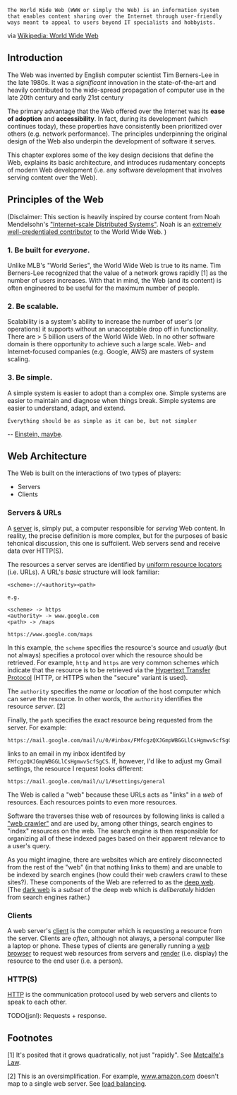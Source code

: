 ```
The World Wide Web (WWW or simply the Web) is an information system that enables content sharing over the Internet through user-friendly ways meant to appeal to users beyond IT specialists and hobbyists.
```
via [Wikipedia: World Wide Web](https://en.wikipedia.org/wiki/World_Wide_Web)

## Introduction
The Web was invented by English computer scientist Tim Berners-Lee in the late 1980s. It was a *significant* innovation in the state-of-the-art and heavily contributed to the wide-spread propagation of computer use in the late 20th century and early 21st century

The primary advantage that the Web offered over the Internet was its **ease of adoption** and **accessibility**. In fact, during its development (which continues today), these properties have consistently been prioritized over others (e.g. network performance). The principles underpinning the original design of the Web also underpin the development of software it serves.

This chapter explores some of the key design decisions that define the Web, explains its basic architecture, and introduces rudamentary concepts of modern Web development (i.e. any software development that involves serving content over the Web).

## Principles of the Web
(Disclaimer: This section is heavily inspired by course content from Noah Mendelsohn's ["Internet-scale Distributed Systems"](https://www.cs.tufts.edu/comp/117/principles). Noah is an [extremely well-credentialed contributor](https://engineering.tufts.edu/cs/people/faculty/noah-mendelsohn) to the World Wide Web. )

### 1. Be built for *everyone*.

Unlike MLB's "World Series", the World Wide Web is true to its name. Tim Berners-Lee recognized that the value of a network grows rapidly [1] as the number of users increases. With that in mind, the Web (and its content) is often engineered to be useful for the maximum number of people.

### 2. Be scalable.

Scalability is a system's ability to increase the number of user's (or operations) it supports without an unacceptable drop off in functionality. There are > 5 billion users of the World Wide Web. In no other software domain is there opportunity to achieve such a large scale. Web- and Internet-focused companies (e.g. Google, AWS) are masters of system scaling.

### 3. Be simple.

A simple system is easier to adopt than a complex one. Simple systems are easier to maintain and diagnose when things break. Simple systems are easier to understand, adapt, and extend.
```
Everything should be as simple as it can be, but not simpler
```
-- [Einstein, maybe](https://quoteinvestigator.com/2011/05/13/einstein-simple/#more-2363).

## Web Architecture
The Web is built on the interactions of two types of players:
- Servers
- Clients

### Servers & URLs
A [server](https://en.wikipedia.org/wiki/Web_server) is, simply put, a computer responsible for *serving* Web content. In reality, the precise definition is more complex, but for the purposes of basic tehcnical discussion, this one is suffciient. Web servers send and receive data over HTTP(S).

The resources a server serves are identified by [uniform resource locators](https://en.wikipedia.org/wiki/URL) (i.e. URLs). A URL's *basic* structure will look familiar:
```
<scheme>://<authority><path>

e.g. 

<scheme> -> https
<authority> -> www.google.com
<path> -> /maps

https://www.google.com/maps
```
In this example, the `scheme` specifies the resource's source and _usually_ (but not always) specifies a protocol over which the resource should be retrieved. For example, `http` and `https` are very common schemes which indicate that the resource is to be retrieved via the [Hypertext Transfer Protocol](https://en.wikipedia.org/wiki/HTTP) (HTTP, or HTTPS when the "secure" variant is used).

The `authority` specifies the _name_ or _location_ of the host computer which can serve the resource. In other words, the `authority` identifies the resource _server_. [2]

Finally, the `path` specifies the exact resource being requested from the server. For example:
```
https://mail.google.com/mail/u/0/#inbox/FMfcgzQXJGmpWBGGLlCsHgmwvScfSgCS
```
links to an email in my inbox identifed by `FMfcgzQXJGmpWBGGLlCsHgmwvScfSgCS`. If, however, I'd like to adjust my Gmail settings, the resource I request looks different:
```
https://mail.google.com/mail/u/1/#settings/general
```
The Web is called a "web" because these URLs acts as "links" in a _web_ of resources. Each resources points to even more resources.

Software the traverses thise web of resources by following links is called a ["web crawler"](https://en.wikipedia.org/wiki/Web_crawler) and are used by, among other things, search engines to "index" resources on the web. The search engine is then responsible for organizing all of these indexed pages based on their apparent relevance to a user's query.

As you might imagine, there are websites which are entirely disconnected from the rest of the "web" (in that nothing links to them) and are unable to be indexed by search engines (how could their web crawlers crawl to these sites?). These components of the Web are referred to as the [deep web](https://en.wikipedia.org/wiki/Deep_web). (The [dark web](https://en.wikipedia.org/wiki/Dark_web) is a _subset_ of the deep web which is _deliberately_ hidden from search engines rather.)

### Clients

A web server's [client](https://en.wikipedia.org/wiki/Client_(computing)) is the computer which is requesting a resource from the server. Clients are _often_, although not always, a personal computer like a laptop or phone. These types of clients are generally running a [web browser](https://en.wikipedia.org/wiki/Web_browser) to request web resources from servers and [render](https://developer.mozilla.org/en-US/docs/Web/Performance/How_browsers_work) (i.e. display) the resource to the end user (i.e. a person).

### HTTP(S)

[HTTP](https://en.wikipedia.org/wiki/HTTP) is the communication protocol used by web servers and clients to speak to each other.

TODO(jsnl): Requests + response.

## Footnotes
[1] It's posited that it grows quadratically, not just "rapidly". See [Metcalfe's Law](https://en.wikipedia.org/wiki/Metcalfe's_law).

[2] This is an oversimplification. For example, www.amazon.com doesn't map to a single web server. See [load balancing](https://en.wikipedia.org/wiki/Load_balancing_(computing)).
